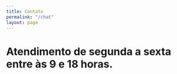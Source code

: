 ```yaml
---
title: Contato
permalink: "/chat"
layout: page
---
```


# Atendimento de segunda a sexta entre às 9 e 18 horas.


<div id='tawk_5819ff66e808d60cd077351f'></div>
<!--Start of Tawk.to Script-->
<script type="text/javascript">
var Tawk_API=Tawk_API||{}, Tawk_LoadStart=new Date(); Tawk_API.embedded='tawk_5819ff66e808d60cd077351f';
(function(){
var s1=document.createElement("script"),s0=document.getElementsByTagName("script")[0];
s1.async=true;
s1.src='https://embed.tawk.to/5819ff66e808d60cd077351f/1b0iqm0kd';
s1.charset='UTF-8';
s1.setAttribute('crossorigin','*');
s0.parentNode.insertBefore(s1,s0);})();
</script>
<!--End of Tawk.to Script-->
